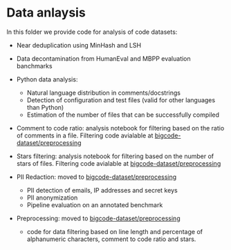 # Data anlaysis

In this folder we provide code for analysis of code datasets:
* Near deduplication using MinHash and LSH

* Data decontamination from HumanEval and MBPP evaluation banchmarks

* Python data analysis:
    * Natural language distribution in comments/docstrings 
    * Detection of configuration and test files (valid for other languages than Python)
    * Estimation of the number of files that can be successfully compiled

* Comment to code ratio: analysis notebook for filtering based on the ratio of comments in a file. Filtering code avialable at [bigcode-dataset/preprocessing](https://github.com/bigcode-project/bigcode-dataset/tree/main/preprocessing)

* Stars filtering: analysis notebook for filtering based on the number of stars of files. Filtering code avialable at [bigcode-dataset/preprocessing](https://github.com/bigcode-project/bigcode-dataset/tree/main/preprocessing)

* PII Redaction: moved to [bigcode-dataset/preprocessing](https://github.com/bigcode-project/bigcode-dataset/tree/main/pii)
    * PII detection of emails, IP addresses and secret keys
    * PII anonymization
    * Pipeline evaluation on an annotated benchmark

* Preprocessing:  moved to [bigcode-dataset/preprocessing](https://github.com/bigcode-project/bigcode-dataset/tree/main/preprocessing)
   * code for data filtering based on line length and percentage of alphanumeric characters, comment to code ratio and stars.


